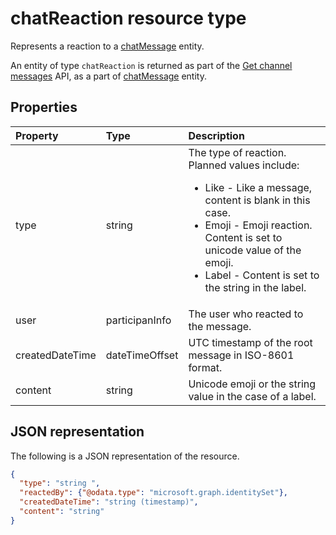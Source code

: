 # chatReaction resource type

Represents a reaction to a [chatMessage](chatMessage.md) entity. 

An entity of type `chatReaction` is returned as part of the [Get channel messages](../api/channel_get_message.md) API, as a part of [chatMessage](chatMessage.md) entity.

## Properties
| Property	   | Type	|Description|
|:---------------|:--------|:----------|
|type|string| The type of reaction. Planned values include: <br><ul><li>Like - Like a message, content is blank in this case.</li><li>Emoji - Emoji reaction. Content is set to unicode value of the emoji.</li><li>Label - Content is set to the string in the label.</li></ul>|
|user|participanInfo|The user who reacted to the message.|
|createdDateTime|dateTimeOffset|UTC timestamp of the root message in ISO-8601 format.|
|content|string|Unicode emoji or the string value in the case of a label.|

## JSON representation

The following is a JSON representation of the resource.

<!-- {
  "blockType": "resource",
  "optionalProperties": [
    "content"
  ],
  "@odata.type": "microsoft.graph.chatReaction"
}-->

```json
{
  "type": "string ",
  "reactedBy": {"@odata.type": "microsoft.graph.identitySet"},
  "createdDateTime": "string (timestamp)",
  "content": "string"
}

```

<!-- uuid: 8fcb5dbc-d5aa-4681-8e31-b001d5168d79
2015-10-25 14:57:30 UTC -->
<!-- {
  "type": "#page.annotation",
  "description": "chat message reaction resource",
  "keywords": "",
  "section": "documentation",
  "tocPath": ""
}-->
